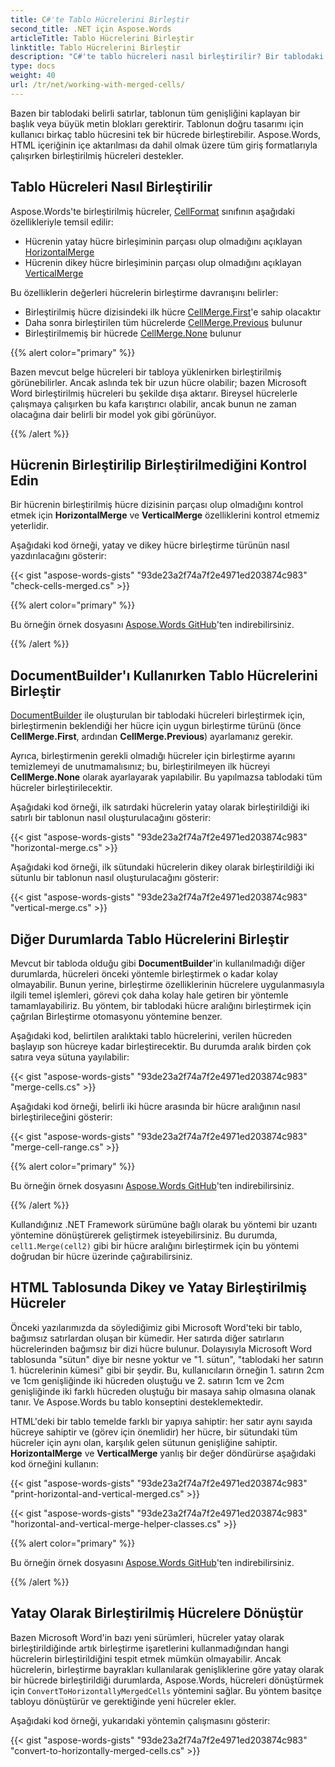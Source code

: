 ```yaml
---
title: C#'te Tablo Hücrelerini Birleştir
second_title: .NET için Aspose.Words
articleTitle: Tablo Hücrelerini Birleştir
linktitle: Tablo Hücrelerini Birleştir
description: "C#'te tablo hücreleri nasıl birleştirilir? Bir tablodaki hücrelerin C# kullanılarak birleştirilip birleştirilmediğini kontrol edin."
type: docs
weight: 40
url: /tr/net/working-with-merged-cells/
---
```


Bazen bir tablodaki belirli satırlar, tablonun tüm genişliğini kaplayan bir başlık veya büyük metin blokları gerektirir. Tablonun doğru tasarımı için kullanıcı birkaç tablo hücresini tek bir hücrede birleştirebilir. Aspose.Words, HTML içeriğinin içe aktarılması da dahil olmak üzere tüm giriş formatlarıyla çalışırken birleştirilmiş hücreleri destekler.

## Tablo Hücreleri Nasıl Birleştirilir

Aspose.Words'te birleştirilmiş hücreler, [CellFormat](https://reference.aspose.com/words/net/aspose.words.tables/cellformat/) sınıfının aşağıdaki özellikleriyle temsil edilir:

- Hücrenin yatay hücre birleşiminin parçası olup olmadığını açıklayan [HorizontalMerge](https://reference.aspose.com/words/net/aspose.words.tables/cellformat/horizontalmerge/)
- Hücrenin dikey hücre birleşiminin parçası olup olmadığını açıklayan [VerticalMerge](https://reference.aspose.com/words/net/aspose.words.tables/cellformat/verticalmerge/)

Bu özelliklerin değerleri hücrelerin birleştirme davranışını belirler:

- Birleştirilmiş hücre dizisindeki ilk hücre [CellMerge.First](https://reference.aspose.com/words/net/aspose.words.tables/cellmerge/)'e sahip olacaktır
- Daha sonra birleştirilen tüm hücrelerde [CellMerge.Previous](https://reference.aspose.com/words/net/aspose.words.tables/cellmerge/) bulunur
- Birleştirilmemiş bir hücrede [CellMerge.None](https://reference.aspose.com/words/net/aspose.words.tables/cellmerge/) bulunur

{{% alert color="primary" %}}

Bazen mevcut belge hücreleri bir tabloya yüklenirken birleştirilmiş görünebilirler. Ancak aslında tek bir uzun hücre olabilir; bazen Microsoft Word birleştirilmiş hücreleri bu şekilde dışa aktarır. Bireysel hücrelerle çalışmaya çalışırken bu kafa karıştırıcı olabilir, ancak bunun ne zaman olacağına dair belirli bir model yok gibi görünüyor.

{{% /alert %}}

## Hücrenin Birleştirilip Birleştirilmediğini Kontrol Edin

Bir hücrenin birleştirilmiş hücre dizisinin parçası olup olmadığını kontrol etmek için **HorizontalMerge** ve **VerticalMerge** özelliklerini kontrol etmemiz yeterlidir.

Aşağıdaki kod örneği, yatay ve dikey hücre birleştirme türünün nasıl yazdırılacağını gösterir:

{{< gist "aspose-words-gists" "93de23a2f74a7f2e4971ed203874c983" "check-cells-merged.cs" >}}

{{% alert color="primary" %}}

Bu örneğin örnek dosyasını [Aspose.Words GitHub](https://github.com/aspose-words/Aspose.Words-for-.NET/blob/master/Examples/Data/Table%20with%20merged%20cells.docx)'ten indirebilirsiniz.

{{% /alert %}}

## DocumentBuilder'ı Kullanırken Tablo Hücrelerini Birleştir

[DocumentBuilder](https://reference.aspose.com/words/net/aspose.words/documentbuilder/) ile oluşturulan bir tablodaki hücreleri birleştirmek için, birleştirmenin beklendiği her hücre için uygun birleştirme türünü (önce **CellMerge.First**, ardından **CellMerge.Previous**) ayarlamanız gerekir.

Ayrıca, birleştirmenin gerekli olmadığı hücreler için birleştirme ayarını temizlemeyi de unutmamalısınız; bu, birleştirilmeyen ilk hücreyi **CellMerge.None** olarak ayarlayarak yapılabilir. Bu yapılmazsa tablodaki tüm hücreler birleştirilecektir.

Aşağıdaki kod örneği, ilk satırdaki hücrelerin yatay olarak birleştirildiği iki satırlı bir tablonun nasıl oluşturulacağını gösterir:

{{< gist "aspose-words-gists" "93de23a2f74a7f2e4971ed203874c983" "horizontal-merge.cs" >}}

Aşağıdaki kod örneği, ilk sütundaki hücrelerin dikey olarak birleştirildiği iki sütunlu bir tablonun nasıl oluşturulacağını gösterir:

{{< gist "aspose-words-gists" "93de23a2f74a7f2e4971ed203874c983" "vertical-merge.cs" >}}

## Diğer Durumlarda Tablo Hücrelerini Birleştir

Mevcut bir tabloda olduğu gibi **DocumentBuilder**'in kullanılmadığı diğer durumlarda, hücreleri önceki yöntemle birleştirmek o kadar kolay olmayabilir. Bunun yerine, birleştirme özelliklerinin hücrelere uygulanmasıyla ilgili temel işlemleri, görevi çok daha kolay hale getiren bir yöntemle tamamlayabiliriz. Bu yöntem, bir tablodaki hücre aralığını birleştirmek için çağrılan Birleştirme otomasyonu yöntemine benzer.

Aşağıdaki kod, belirtilen aralıktaki tablo hücrelerini, verilen hücreden başlayıp son hücreye kadar birleştirecektir. Bu durumda aralık birden çok satıra veya sütuna yayılabilir:

{{< gist "aspose-words-gists" "93de23a2f74a7f2e4971ed203874c983" "merge-cells.cs" >}}

Aşağıdaki kod örneği, belirli iki hücre arasında bir hücre aralığının nasıl birleştirileceğini gösterir:

{{< gist "aspose-words-gists" "93de23a2f74a7f2e4971ed203874c983" "merge-cell-range.cs" >}}

{{% alert color="primary" %}}

Bu örneğin örnek dosyasını [Aspose.Words GitHub](https://github.com/aspose-words/Aspose.Words-for-.NET/blob/master/Examples/Data/Table%20with%20merged%20cells.docx)'ten indirebilirsiniz.

{{% /alert %}}

Kullandığınız .NET Framework sürümüne bağlı olarak bu yöntemi bir uzantı yöntemine dönüştürerek geliştirmek isteyebilirsiniz. Bu durumda, `cell1.Merge(cell2)` gibi bir hücre aralığını birleştirmek için bu yöntemi doğrudan bir hücre üzerinde çağırabilirsiniz.

## HTML Tablosunda Dikey ve Yatay Birleştirilmiş Hücreler

Önceki yazılarımızda da söylediğimiz gibi Microsoft Word'teki bir tablo, bağımsız satırlardan oluşan bir kümedir. Her satırda diğer satırların hücrelerinden bağımsız bir dizi hücre bulunur. Dolayısıyla Microsoft Word tablosunda "sütun" diye bir nesne yoktur ve "1. sütun", "tablodaki her satırın 1. hücrelerinin kümesi" gibi bir şeydir. Bu, kullanıcıların örneğin 1. satırın 2cm ve 1cm genişliğinde iki hücreden oluştuğu ve 2. satırın 1cm ve 2cm genişliğinde iki farklı hücreden oluştuğu bir masaya sahip olmasına olanak tanır. Ve Aspose.Words bu tablo konseptini desteklemektedir.

HTML'deki bir tablo temelde farklı bir yapıya sahiptir: her satır aynı sayıda hücreye sahiptir ve (görev için önemlidir) her hücre, bir sütundaki tüm hücreler için aynı olan, karşılık gelen sütunun genişliğine sahiptir. **HorizontalMerge** ve **VerticalMerge** yanlış bir değer döndürürse aşağıdaki kod örneğini kullanın:

{{< gist "aspose-words-gists" "93de23a2f74a7f2e4971ed203874c983" "print-horizontal-and-vertical-merged.cs" >}}

{{< gist "aspose-words-gists" "93de23a2f74a7f2e4971ed203874c983" "horizontal-and-vertical-merge-helper-classes.cs" >}}

{{% alert color="primary" %}}

Bu örneğin örnek dosyasını [Aspose.Words GitHub](https://github.com/aspose-words/Aspose.Words-for-.NET/blob/master/Examples/Data/Table%20with%20merged%20cells.docx)'ten indirebilirsiniz.

{{% /alert %}}

## Yatay Olarak Birleştirilmiş Hücrelere Dönüştür

Bazen Microsoft Word'in bazı yeni sürümleri, hücreler yatay olarak birleştirildiğinde artık birleştirme işaretlerini kullanmadığından hangi hücrelerin birleştirildiğini tespit etmek mümkün olmayabilir. Ancak hücrelerin, birleştirme bayrakları kullanılarak genişliklerine göre yatay olarak bir hücrede birleştirildiği durumlarda, Aspose.Words, hücreleri dönüştürmek için `ConvertToHorizontallyMergedCells` yöntemini sağlar. Bu yöntem basitçe tabloyu dönüştürür ve gerektiğinde yeni hücreler ekler.

Aşağıdaki kod örneği, yukarıdaki yöntemin çalışmasını gösterir:

{{< gist "aspose-words-gists" "93de23a2f74a7f2e4971ed203874c983" "convert-to-horizontally-merged-cells.cs" >}}
